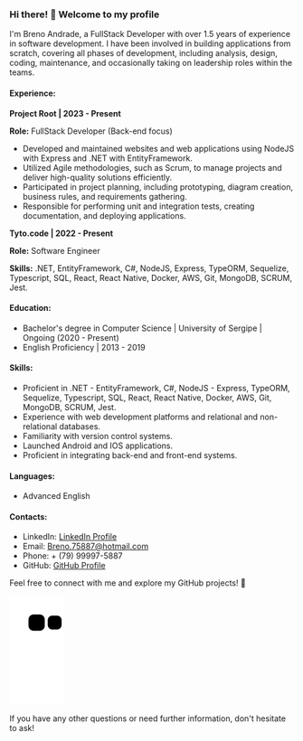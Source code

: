 ### Hi there! 👋 Welcome to my profile

I'm Breno Andrade, a FullStack Developer with over 1.5 years of experience in software development. I have been involved in building applications from scratch, covering all phases of development, including analysis, design, coding, maintenance, and occasionally taking on leadership roles within the teams.

#### Experience:

**Project Root | 2023 - Present**

**Role:** FullStack Developer (Back-end focus)

- Developed and maintained websites and web applications using NodeJS with Express and .NET with EntityFramework.
- Utilized Agile methodologies, such as Scrum, to manage projects and deliver high-quality solutions efficiently.
- Participated in project planning, including prototyping, diagram creation, business rules, and requirements gathering.
- Responsible for performing unit and integration tests, creating documentation, and deploying applications.

**Tyto.code | 2022 - Present**

**Role:** Software Engineer

**Skills:** .NET, EntityFramework, C#, NodeJS, Express, TypeORM, Sequelize, Typescript, SQL, React, React Native, Docker, AWS, Git, MongoDB, SCRUM, Jest.

#### Education:

- Bachelor's degree in Computer Science | University of Sergipe | Ongoing (2020 - Present)
- English Proficiency | 2013 - 2019

#### Skills:

- Proficient in .NET - EntityFramework, C#, NodeJS - Express, TypeORM, Sequelize, Typescript, SQL, React, React Native, Docker, AWS, Git, MongoDB, SCRUM, Jest.
- Experience with web development platforms and relational and non-relational databases.
- Familiarity with version control systems.
- Launched Android and IOS applications.
- Proficient in integrating back-end and front-end systems.

#### Languages:

- Advanced English

#### Contacts:

- LinkedIn: [LinkedIn Profile](https://www.linkedin.com/in/breno-andrade-6b7b95196/)
- Email: Breno.75887@hotmail.com
- Phone: + (79) 99997-5887
- GitHub: [GitHub Profile](https://github.com/Bren0Andrad3)

Feel free to connect with me and explore my GitHub projects! 🚀

![Snake animation](https://github.com/Bren0Andrad3/Bren0Andrad3/blob/output/github-contribution-grid-snake.svg)

If you have any other questions or need further information, don't hesitate to ask!

